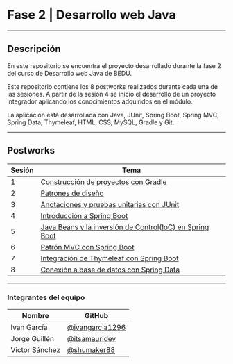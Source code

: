 # Fase 2 | Desarrollo web Java

---

## Descripción

En este repositorio se encuentra el proyecto desarrollado durante la fase 2 del
curso de Desarrollo web Java de BEDU.

Este repositorio contiene los 8 postworks realizados durante cada una de las
sesiones. A partir de la sesión 4 se inicio el desarrollo de un proyecto
integrador aplicando los conocimientos adquiridos en el módulo.

La aplicación está desarrollada con Java, JUnit, Spring Boot, Spring MVC, Spring
Data, Thymeleaf, HTML, CSS, MySQL, Gradle y Git.

---

## Postworks

| Sesión | Tema                                                               |
| ------ | ------------------------------------------------------------------ |
| 1      | [Construcción de proyectos con Gradle]("./e1")                     |
| 2      | [Patrones de diseño]("./e2")                                       |
| 3      | [Anotaciones y pruebas unitarias con JUnit]("./e3")                |
| 4      | [Introducción a Spring Boot]("./e4")                               |
| 5      | [Java Beans y la inversión de Control(IoC) en Spring Boot]("./e5") |
| 6      | [Patrón MVC con Spring Boot]("./e6")                               |
| 7      | [Integración de Thymeleaf con Spring Boot]("./e7")                 |
| 8      | [Conexión a base de datos con Spring Data]("./e8")                 |

---

### Integrantes del equipo

| Nombre         | GitHub                                               |
| -------------- | ---------------------------------------------------- |
| Ivan García    | [@ivangarcia1296](https://github.com/ivangarcia1296) |
| Jorge Guillén  | [@itsamauridev](https://github.com/itsamauridev)     |
| Victor Sánchez | [@shumaker88](https://github.com/shumaker88)         |
